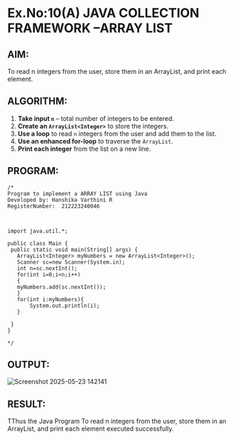 # Ex.No:10(A)         JAVA COLLECTION FRAMEWORK –ARRAY LIST
## AIM:
To read n integers from the user, store them in an ArrayList, and print each element.

## ALGORITHM:


1. **Take input `n`** – total number of integers to be entered.
2. **Create an `ArrayList<Integer>`** to store the integers.
3. **Use a loop** to read `n` integers from the user and add them to the list.
4. **Use an enhanced for-loop** to traverse the `ArrayList`.
5. **Print each integer** from the list on a new line.

## PROGRAM:
 ```
/*
Program to implement a ARRAY LIST using Java
Developed by: Hanshika Varthini R
RegisterNumber:  212223240046



import java.util.*;

public class Main { 
  public static void main(String[] args) { 
    ArrayList<Integer> myNumbers = new ArrayList<Integer>();
    Scanner sc=new Scanner(System.in);
    int n=sc.nextInt();
    for(int i=0;i<n;i++)
    {
    myNumbers.add(sc.nextInt());
    }
    for(int i:myNumbers){
        System.out.println(i);
    }
    
  } 
}

*/
```


## OUTPUT:


![Screenshot 2025-05-23 142141](https://github.com/user-attachments/assets/96fe1c9b-96c8-402c-9b1d-667deda735d2)

## RESULT:
TThus the Java Program To read n integers from the user, store them in an ArrayList, and print each element executed successfully.
